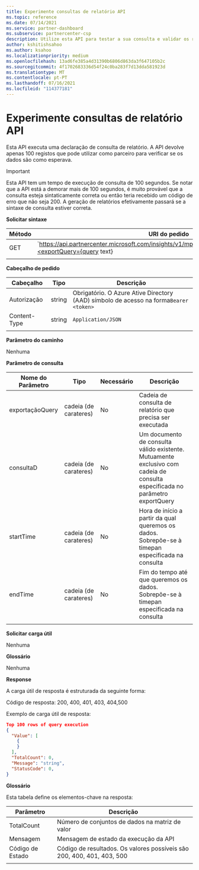 ```yaml
---
title: Experimente consultas de relatório API
ms.topic: reference
ms.date: 07/14/2021
ms.service: partner-dashboard
ms.subservice: partnercenter-csp
description: Utilize esta API para testar a sua consulta e validar os resultados em insights do Partner Center.
author: kshitishsahoo
ms.author: ksahoo
ms.localizationpriority: medium
ms.openlocfilehash: 13ad6fe385a4d31390b6806d863da3f647105b2c
ms.sourcegitcommit: 4f1702683336d54f24c0ba283f7d13dda581923d
ms.translationtype: MT
ms.contentlocale: pt-PT
ms.lasthandoff: 07/16/2021
ms.locfileid: "114377181"
---
```

# <a name="try-report-queries-api"></a>Experimente consultas de relatório API

Esta API executa uma declaração de consulta de relatório. A API devolve apenas 100 registos que pode utilizar como parceiro para verificar se os dados são como esperava.

> [!IMPORTANT]
> Esta API tem um tempo de execução de consulta de 100 segundos. Se notar que a API está a demorar mais de 100 segundos, é muito provável que a consulta esteja sintaticamente correta ou então teria recebido um código de erro que não seja 200. A geração de relatórios efetivamente passará se a sintaxe de consulta estiver correta.

**Solicitar sintaxe**

|    Método    |    URI do pedido    |
|    ----    |    ----    |
|    GET    |    `https://api.partnercenter.microsoft.com/insights/v1/mpn/ScheduledQueries/testQueryResult?<exportQuery={query text}|queryId={queryId}>`    |
|        |        |

**Cabeçalho de pedido**

|    Cabeçalho    |    Tipo    |    Descrição    |
|    ----    |    ----    |    ----    |
|    Autorização    |    string    |    Obrigatório. O Azure Ative Directory (AAD) símbolo de acesso na forma`Bearer <token>`    |
|    Content-Type    |    string    |    `Application/JSON`    |
|        |        |        |

**Parâmetro do caminho**

Nenhuma

**Parâmetro de consulta**

|    Nome do Parâmetro    |    Tipo    |    Necessário    |    Descrição    |
|    ----    |    ----    |    ----    |    ----    |
|    exportaçãoQuery     |    cadeia (de carateres)    |    No    |    Cadeia de consulta de relatório que precisa ser executada     |
|    consultaD     |    cadeia (de carateres)    |    No    |    Um documento de consulta válido existente. Mutuamente exclusivo com cadeia de consulta especificada no parâmetro exportQuery    |
|    startTime     |    cadeia (de carateres)    |    No    |    Hora de início a partir da qual queremos os dados. Sobrepõe-se à timepan especificada na consulta    |
|    endTime     |    cadeia (de carateres)    |    No    |    Fim do tempo até que queremos os dados. Sobrepõe-se à timepan especificada na consulta    |
|        |        |        |        |

**Solicitar carga útil**

Nenhuma

**Glossário**

Nenhuma

**Response**

A carga útil de resposta é estruturada da seguinte forma:

Código de resposta: 200, 400, 401, 403, 404,500

Exemplo de carga útil de resposta:

```json
Top 100 rows of query execution 
{ 
  "Value": [ 
    { 
    } 
  ], 
  "TotalCount": 0, 
  "Message": "string", 
  "StatusCode": 0, 
} 
```

**Glossário**

Esta tabela define os elementos-chave na resposta:

|    Parâmetro    |    Descrição    |
|    ----    |    ----    |
|    TotalCount     |    Número de conjuntos de dados na matriz de valor     |
|    Mensagem     |    Mensagem de estado da execução da API     |
|    Código de Estado     |    Código de resultados. Os valores possíveis são 200, 400, 401, 403, 500     |
|        |        |
